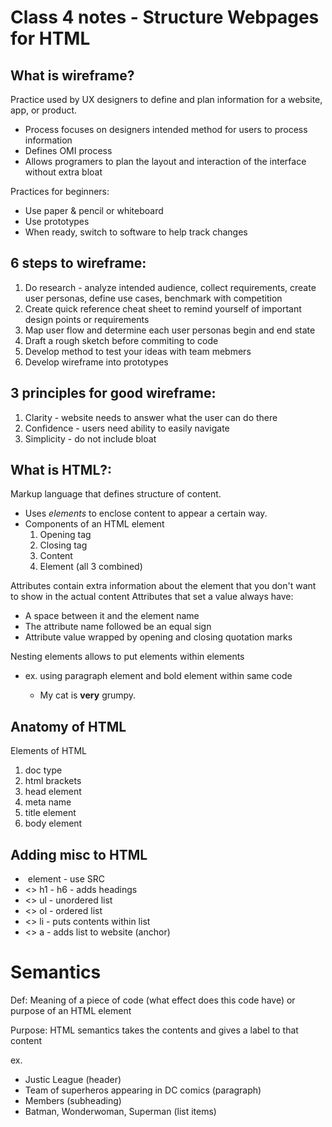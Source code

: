 # Class 4 notes - Structure Webpages for HTML

## What is wireframe?

Practice used by UX designers to define and plan information for a website, app, or product.
- Process focuses on designers intended method for users to process information
- Defines OMI process
- Allows programers to plan the layout and interaction of the interface without extra bloat

Practices for beginners:
- Use paper & pencil or whiteboard 
- Use prototypes
- When ready, switch to software to help track changes

## 6 steps to wireframe:

1. Do research - analyze intended audience, collect requirements, create user personas, define use cases, benchmark with competition
2. Create quick reference cheat sheet to remind yourself of important design points or requirements
3. Map user flow and determine each user personas begin and end state
4. Draft a rough sketch before commiting to code
5. Develop method to test your ideas with team mebmers
6. Develop wireframe into prototypes

## 3 principles for good wireframe:

1. Clarity - website needs to answer what the user can do there
2. Confidence - users need ability to easily navigate
3. Simplicity - do not include bloat

## What is HTML?:

Markup language that defines structure of content.
- Uses <i>elements</i> to enclose content to appear a certain way.
- Components of an HTML element
    1. Opening tag
    2. Closing tag
    3. Content
    4. Element (all 3 combined)

Attributes contain extra information about the element that you don't want to show in the actual content
Attributes that set a value always have:
- A space between it and the element name
- The attribute name followed be an equal sign
- Attribute value wrapped by opening and closing quotation marks

Nesting elements allows to put elements within elements
- ex. using paragraph element and bold element within same code
    - <p>My cat is <strong>very</strong> grumpy.</p>

## Anatomy of HTML

Elements of HTML
1. doc type
2. html brackets
3. head element
4. meta name
5. title element
6. body element 

## Adding misc to HTML

* <img> element - use SRC
* <> h1 - h6 - adds headings
* <> ul - unordered list
* <> ol - ordered list
* <> li - puts contents within list
* <> a - adds list to website (anchor)

# Semantics

Def: Meaning of a piece of code (what effect does this code have) or purpose of an HTML element

Purpose: HTML semantics takes the contents and gives a label to that content

ex. 
- Justic League (header)
- Team of superheros appearing in DC comics (paragraph)
- Members (subheading)
- Batman, Wonderwoman, Superman (list items)
